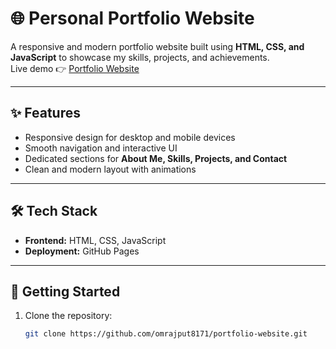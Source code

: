 # 🌐 Personal Portfolio Website

A responsive and modern portfolio website built using **HTML, CSS, and JavaScript** to showcase my skills, projects, and achievements.  
Live demo 👉 [Portfolio Website](https://omrajput8171.github.io/portfolio-website/)

---

## ✨ Features
- Responsive design for desktop and mobile devices  
- Smooth navigation and interactive UI  
- Dedicated sections for **About Me, Skills, Projects, and Contact**  
- Clean and modern layout with animations  

---

## 🛠️ Tech Stack
- **Frontend:** HTML, CSS, JavaScript  
- **Deployment:** GitHub Pages  

---

## 🚀 Getting Started

1. Clone the repository:
   ```bash
   git clone https://github.com/omrajput8171/portfolio-website.git
